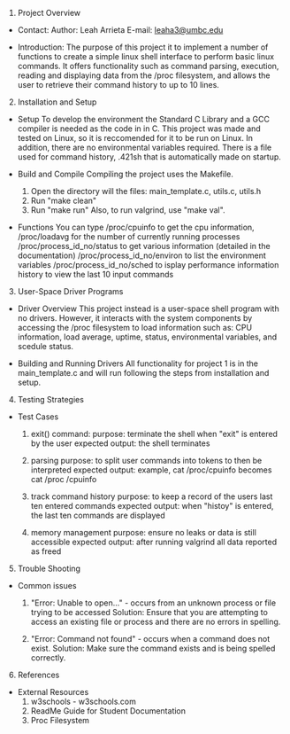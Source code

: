 1) Project Overview
- Contact:
    Author: Leah Arrieta
    E-mail: leaha3@umbc.edu

- Introduction:
    The purpose of this project it to implement a number of functions to create a simple linux shell 
    interface to perform basic linux commands. It offers functionality such as command parsing, execution, 
    reading and displaying data from the /proc filesystem, and allows the user to retrieve their command 
    history to up to 10 lines.

2) Installation and Setup
- Setup
    To develop the environment the Standard C Library and a GCC compiler is needed as the code in in C. 
    This project was made and tested on Linux, so it is reccomended for it to be run on Linux. In addition, 
    there are no environmental variables required. There is a file used for command history, .421sh that is 
    automatically made on startup.

- Build and Compile
    Compiling the project uses the Makefile.
    1. Open the directory will the files: main_template.c, utils.c, utils.h 
    2. Run "make clean"
    3. Run "make run"
    Also, to run valgrind, use "make val".

- Functions
    You can type /proc/cpuinfo to get the cpu information,
    /proc/loadavg for the number of currently running processes
    /proc/process_id_no/status to get various information (detailed in the documentation)
    /proc/process_id_no/environ to list the environment variables
    /proc/process_id_no/sched to isplay performance information
    history to view the last 10 input commands


3) User-Space Driver Programs
- Driver Overview
    This project instead is a user-space shell program with no drivers. However, it interacts with the system 
    components by accessing the /proc filesystem to load information such as: CPU information, load average, uptime, 
    status, environmental variables, and scedule status.

- Building and Running Drivers
    All functionality for project 1 is in the main_template.c and will run following the steps from installation and setup.

4) Testing Strategies
- Test Cases
    1. exit() command:
        purpose: terminate the shell when "exit" is entered by the user
        expected output: the shell terminates

    2. parsing
        purpose: to split user commands into tokens to then be interpreted
        expected output: example, cat /proc/cpuinfo becomes cat /proc /cpuinfo
    
    3. track command history
        purpose: to keep a record of the users last ten entered commands
        expected output: when "histoy" is entered, the last ten commands are displayed
    
    4. memory management
        purpose: ensure no leaks or data is still accessible
        expected output: after running valgrind all data reported as freed

5) Trouble Shooting
- Common issues
    1. "Error: Unable to open..." - occurs from an unknown process or file trying to be accessed
        Solution: Ensure that you are attempting to access an existing file or process and there are 
        no errors in spelling.

    2. "Error: Command not found" - occurs when a command does not exist.
        Solution: Make sure the command exists and is being spelled correctly.

6) References
- External Resources
    1. w3schools - w3schools.com
    2. ReadMe Guide for Student Documentation
    3. Proc Filesystem
    